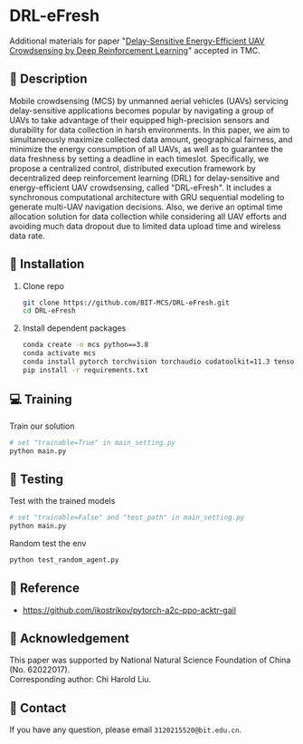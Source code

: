 # DRL-eFresh
Additional materials for paper "[Delay-Sensitive Energy-Efficient UAV
Crowdsensing by Deep Reinforcement Learning](https://ieeexplore.ieee.org/abstract/document/9540290/)" accepted in TMC.

## :page_facing_up: Description
Mobile crowdsensing (MCS) by unmanned aerial vehicles (UAVs) servicing delay-sensitive applications becomes popular by navigating a group of UAVs to take advantage of their equipped high-precision sensors and durability for data collection in harsh environments. In this paper, we aim to simultaneously maximize collected data amount, geographical fairness, and minimize the energy consumption of all UAVs, as well as to guarantee the data freshness by setting a deadline in each timeslot. Specifically, we propose a centralized control, distributed execution framework by decentralized deep reinforcement learning (DRL) for delay-sensitive and energy-efficient UAV crowdsensing, called "DRL-eFresh". It includes a synchronous computational architecture with GRU sequential modeling to generate multi-UAV navigation decisions. Also, we derive an optimal time allocation solution for data collection while considering all UAV efforts and avoiding much data dropout due to limited data upload time and wireless data rate.

## :wrench: Installation
1. Clone repo
    ```bash
    git clone https://github.com/BIT-MCS/DRL-eFresh.git
    cd DRL-eFresh
    ```
2. Install dependent packages
    ```sh
    conda create -n mcs python==3.8
    conda activate mcs
    conda install pytorch torchvision torchaudio cudatoolkit=11.3 tensorboard future
    pip install -r requirements.txt
    ```


## :computer: Training

Train our solution
```bash
# set "trainable=True" in main_setting.py
python main.py
```


## :checkered_flag: Testing

Test with the trained models 

```sh
# set "trainable=False" and "test_path" in main_setting.py
python main.py
```

Random test the env

```sh
python test_random_agent.py
```

## :clap: Reference
- https://github.com/ikostrikov/pytorch-a2c-ppo-acktr-gail


## :scroll: Acknowledgement

This paper was supported by National Natural Science
Foundation of China (No. 62022017).
<br>
Corresponding author: Chi Harold Liu.

## :e-mail: Contact

If you have any question, please email `3120215520@bit.edu.cn`.
